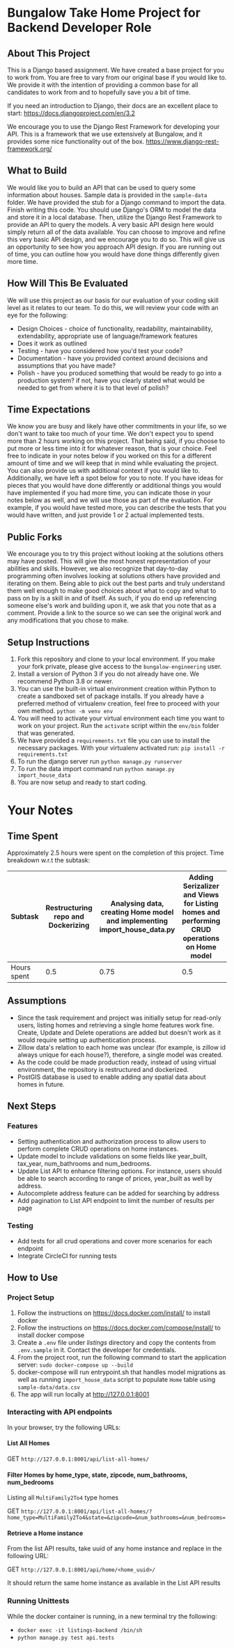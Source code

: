 # Bungalow Take Home Project for Backend Developer Role

## About This Project
This is a Django based assignment. We have created a base project for you to work from. 
You are free to vary from our original base if you would like to. We provide it with the intention of providing 
a common base for all candidates to work from and to hopefully save you a bit of time. 

If you need an introduction to Django, their docs are an excellent place to start: https://docs.djangoproject.com/en/3.2

We encourage you to use the Django Rest Framework for developing your API. This is a framework that we use extensively 
at Bungalow, and it provides some nice functionality out of the box. https://www.django-rest-framework.org/

## What to Build
We would like you to build an API that can be used to query some information about houses.
Sample data is provided in the `sample-data` folder.
We have provided the stub for a Django command to import the data. Finish writing this code.
You should use Django's ORM to model the data and store it in a local database.
Then, utilize the Django Rest Framework to provide an API to query the models.
A very basic API design here would simply return all of the data available.
You can choose to improve and refine this very basic API design, and we encourage you to do so.
This will give us an opportunity to see how you approach API design.
If you are running out of time, you can outline how you would have done things differently given more time.


## How Will This Be Evaluated
We will use this project as our basis for our evaluation of your coding skill level as it relates to our team.
To do this, we will review your code with an eye for the following:

- Design Choices - choice of functionality, readability, maintainability, extendability, appropriate use of language/framework features
- Does it work as outlined
- Testing - have you considered how you'd test your code?
- Documentation - have you provided context around decisions and assumptions that you have made?
- Polish - have you produced something that would be ready to go into a production system?
  if not, have you clearly stated what would be needed to get from where it is to that level of polish?

## Time Expectations
We know you are busy and likely have other commitments in your life, so we don't want to take too much of your time.
We don't expect you to spend more than 2 hours working on this project. That being said, if you choose to put more or
less time into it for whatever reason, that is your choice. Feel free to indicate in your notes below if you worked on
this for a different amount of time and we will keep that in mind while evaluating the project. You can also provide us
with additional context if you would like to. Additionally, we have left a spot below for you to note. If you have ideas 
for pieces that you would have done differently or additional things you would have implemented if you had more time, 
you can indicate those in your notes below as well, and we will use those as part of the evaluation. For example, if you 
would have tested more, you can describe the tests that you would have written, and just provide 1 or 2 actual implemented
tests.

## Public Forks
We encourage you to try this project without looking at the solutions others may have posted. This will give the most
honest representation of your abilities and skills. However, we also recognize that day-to-day programming often involves 
looking at solutions others have provided and iterating on them. Being able to pick out the best parts and truly 
understand them well enough to make good choices about what to copy and what to pass on by is a skill in and of itself. 
As such, if you do end up referencing someone else's work and building upon it, we ask that you note that as a comment. 
Provide a link to the source so we can see the original work and any modifications that you chose to make. 

## Setup Instructions
1. Fork this repository and clone to your local environment. If you make your fork private, please give access to the `bungalow-engineering` user. 
1. Install a version of Python 3 if you do not already have one. We recommend Python 3.8 or newer.
1. You can use the built-in virtual environment creation within Python to create a sandboxed set of package installs. 
   If you already have a preferred method of virtualenv creation, feel free to proceed with your own method. 
   `python -m venv env`    
1. You will need to activate your virtual environment each time you want to work on your project. 
   Run the `activate` script within the `env/bin` folder that was generated.
1. We have provided a `requirements.txt` file you can use to install the necessary packages.
   With your virtualenv activated run: `pip install -r requirements.txt`
1. To run the django server run `python manage.py runserver`
1. To run the data import command run `python manage.py import_house_data`
1. You are now setup and ready to start coding. 


# Your Notes

## Time Spent
Approximately 2.5 hours were spent on the completion of this project. Time breakdown w.r.t the subtask:

Subtask | Restructuring repo and Dockerizing | Analysing data, creating Home model and implementing import_house_data.py | Adding Serizalizer and Views for Listing homes and performing CRUD operations on Home model | Adding Unittests | Documentation 
--- | --- | --- | --- |--- |--- 
Hours spent | 0.5 | 0.75 | 0.5 | 0.25 | 0.5 

## Assumptions
* Since the task requirement and project was initially setup for read-only users, listing homes and retrieving a single home features work fine.
Create, Update and Delete operations are added but doesn't work as it would require setting up authentication process.
* Zillow data's relation to each home was unclear (for example, is zillow id always unique for each house?), therefore, a single model was created.
* As the code could be made production ready, instead of using virtual environment, the repository is restructured and dockerized.
* PostGIS database is used to enable adding any spatial data about homes in future.

## Next Steps

### Features
* Setting authentication and authorization process to allow users to perform complete CRUD operations on home instances.
* Update model to include validations on some fields like year_built, tax_year, num_bathrooms and num_bedrooms.
* Update List API to enhance filtering options. For instance, users should be able to search according to range of prices, year_built as well by address.
* Autocomplete address feature can be added for searching by address
* Add pagination to List API endpoint to limit the number of results per page

### Testing
* Add tests for all crud operations and cover more scenarios for each endpoint
* Integrate CircleCI for running tests

## How to Use

### Project Setup
1. Follow the instructions on https://docs.docker.com/install/ to install docker
2. Follow the instructions on https://docs.docker.com/compose/install/ to install docker compose
3. Create a `.env` file under *listings* directory and copy the contents from `.env.sample` in it. Contact the developer for credentials.
4. From the project root, run the following command to start the application server: 
        `sudo docker-compose up --build`
5. docker-compose will run entrypoint.sh that handles model migrations as well as running `import_house_data` script to populate `Home` table using `sample-data/data.csv` 
6. The app will run locally at http://127.0.0.1:8001

### Interacting with API endpoints
In your browser, try the following URLs:
#### List All Homes
GET `http://127.0.0.1:8001/api/list-all-homes/`

#### Filter Homes by home_type, state, zipcode, num_bathrooms, num_bedrooms 
Listing all `MultiFamily2To4` type homes

GET `http://127.0.0.1:8001/api/list-all-homes/?home_type=MultiFamily2To4&state=&zipcode=&num_bathrooms=&num_bedrooms=`

#### Retrieve a Home instance
From the list API results, take uuid of any home instance and replace in the following URL:

GET `http://127.0.0.1:8001/api/home/<home_uuid>/`

It should return the same home instance as available in the List API results

### Running Unittests
While the docker container is running, in a new terminal try the following:

* `docker exec -it listings-backend /bin/sh`
* `python manage.py test api.tests`
